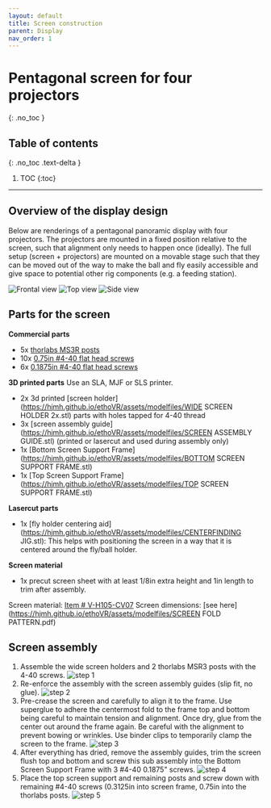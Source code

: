 ```yaml
---
layout: default
title: Screen construction
parent: Display
nav_order: 1
---
```


# Pentagonal screen for four projectors
{: .no_toc }

## Table of contents
{: .no_toc .text-delta }

1. TOC
{:toc}

---

## Overview of the display design
Below are renderings of a pentagonal panoramic display with four projectors.
The projectors are mounted in a fixed position relative to the screen, such that alignment only needs to happen once (ideally). The full setup (screen + projectors) are mounted on a movable stage such that they can be moved out of the way to make the ball and fly easily accessible and give space to potential other rig components (e.g. a feeding station).

![Frontal view](https://hjmh.github.io/ethoVR/assets/displayLayout_front.png)
![Top view](https://hjmh.github.io/ethoVR/assets/displayLayout_top.png)
![Side view](https://hjmh.github.io/ethoVR/assets/displayLayout_side.png)

## Parts for the screen
**Commercial parts**
* 5x [thorlabs MS3R posts](https://www.thorlabs.com/thorproduct.cfm?partnumber=MS3R)
*	10x [0.75in #4-40 flat head screws](https://www.mcmaster.com/91500A308/)
*	6x [0.1875in #4-40 flat head screws](https://www.mcmaster.com/91500A120/)

**3D printed parts**
Use an SLA, MJF or SLS printer.
*	2x 3d printed [screen holder](https://hjmh.github.io/ethoVR/assets/modelfiles/WIDE SCREEN HOLDER 2x.stl) parts with holes tapped for 4-40 thread
*	3x [screen assembly guide](https://hjmh.github.io/ethoVR/assets/modelfiles/SCREEN ASSEMBLY GUIDE.stl) (printed or lasercut and used during assembly only)
*	1x [Bottom Screen Support Frame](https://hjmh.github.io/ethoVR/assets/modelfiles/BOTTOM SCREEN SUPPORT FRAME.stl)
*	1x [Top Screen Support Frame](https://hjmh.github.io/ethoVR/assets/modelfiles/TOP SCREEN SUPPORT FRAME.stl)

**Lasercut parts**
*	1x [fly holder centering aid](https://hjmh.github.io/ethoVR/assets/modelfiles/CENTERFINDING JIG.stl): This helps with positioning the screen in a way that it is centered around the fly/ball holder.

**Screen material**
*	1x precut screen sheet with at least 1/8in extra height and 1in length to trim after assembly.

Screen material: [Item # V-H105-CV07](https://www.brightviewtechnologies.com/products/all-products/volumetric-diffusers)
Screen dimensions:
[see here](https://hjmh.github.io/ethoVR/assets/modelfiles/SCREEN FOLD PATTERN.pdf)

## Screen assembly
1. Assemble the wide screen holders and 2 thorlabs MSR3 posts with the 4-40 screws.
  ![step 1](https://hjmh.github.io/ethoVR/assets/screenAssembly_step1.png)
2. Re-enforce the assembly with the screen assembly guides (slip fit, no glue).
  ![step 2](https://hjmh.github.io/ethoVR/assets/screenAssembly_step2.png)
3. Pre-crease the screen and carefully to align it to the frame. Use superglue to adhere the centermost fold to the frame top and bottom being careful to maintain tension and alignment. Once dry, glue from the center out around the frame again. Be careful with the alignment to prevent bowing or wrinkles. Use binder clips to temporarily clamp the screen to the frame.
  ![step 3](https://hjmh.github.io/ethoVR/assets/screenAssembly_step3.png)
4. After everything has dried, remove the assembly guides, trim the screen flush top and bottom and screw this sub assembly into the Bottom Screen Support Frame with 3 #4-40 0.1875" screws.
  ![step 4](https://hjmh.github.io/ethoVR/assets/screenAssembly_step4.png)
5. Place the top screen support and remaining posts and screw down with remaining #4-40 screws (0.3125in into screen frame, 0.75in into the thorlabs posts.
  ![step 5](https://hjmh.github.io/ethoVR/assets/screenAssembly_step5.png)
